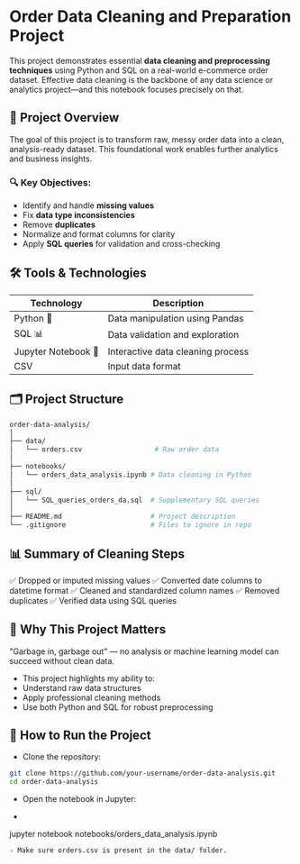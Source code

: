# Order Data Cleaning and Preparation Project

This project demonstrates essential **data cleaning and preprocessing techniques** using Python and SQL on a real-world e-commerce order dataset. Effective data cleaning is the backbone of any data science or analytics project—and this notebook focuses precisely on that.

## 📌 Project Overview

The goal of this project is to transform raw, messy order data into a clean, analysis-ready dataset. This foundational work enables further analytics and business insights.

### 🔍 Key Objectives:
- Identify and handle **missing values**
- Fix **data type inconsistencies**
- Remove **duplicates**
- Normalize and format columns for clarity
- Apply **SQL queries** for validation and cross-checking

## 🛠️ Tools & Technologies

| Technology | Description |
|------------|-------------|
| Python 🐍 | Data manipulation using Pandas |
| SQL 📊 | Data validation and exploration |
| Jupyter Notebook 📒 | Interactive data cleaning process |
| CSV | Input data format |

## 🗂️ Project Structure

```bash
order-data-analysis/
│
├── data/
│   └── orders.csv                  # Raw order data
│
├── notebooks/
│   └── orders_data_analysis.ipynb # Data cleaning in Python
│
├── sql/
│   └── SQL_queries_orders_da.sql  # Supplementary SQL queries
│
├── README.md                      # Project description
└── .gitignore                     # Files to ignore in repo
```

## 📊 Summary of Cleaning Steps

✅ Dropped or imputed missing values
✅ Converted date columns to datetime format
✅ Cleaned and standardized column names
✅ Removed duplicates
✅ Verified data using SQL queries

## 💼 Why This Project Matters
"Garbage in, garbage out" — no analysis or machine learning model can succeed without clean data.
- This project highlights my ability to:
- Understand raw data structures
- Apply professional cleaning methods
- Use both Python and SQL for robust preprocessing
## 🚀 How to Run the Project
- Clone the repository:
```bash
git clone https://github.com/your-username/order-data-analysis.git
cd order-data-analysis
```
- Open the notebook in Jupyter:
- ```bash
jupyter notebook notebooks/orders_data_analysis.ipynb
```
- Make sure orders.csv is present in the data/ folder.


